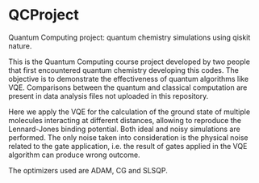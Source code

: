 # QCProject
Quantum Computing project: quantum chemistry simulations using qiskit nature.

This is the Quantum Computing course project developed by two people that first encountered quantum chemistry developing this codes. The objective is to demonstrate the effectiveness of quantum algorithms like VQE. Comparisons between the quantum and classical computation are present in data analysis files not uploaded in this repository.

Here we apply the VQE for the calculation of the ground state of multiple molecules interacting at different distances, allowing to reproduce the Lennard-Jones binding potential. Both ideal and noisy simulations are performed. The only noise taken into consideration is the physical noise related to the gate application, i.e. the result of gates applied in the VQE algorithm can produce wrong outcome.

The optimizers used are ADAM, CG and SLSQP.
